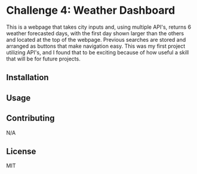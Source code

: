 # Challenge 4: Weather Dashboard 
This is a webpage that takes city inputs and, using multiple API's, returns 6 weather forecasted days, with the first day shown larger than the others and located at the top of the webpage. Previous searches are stored and arranged as buttons that make navigation easy. This was my first project utilizing API's, and I found that to be exciting because of how useful a skill that will be for future projects. 

## Installation



## Usage


## Contributing

N/A

## License

MIT
